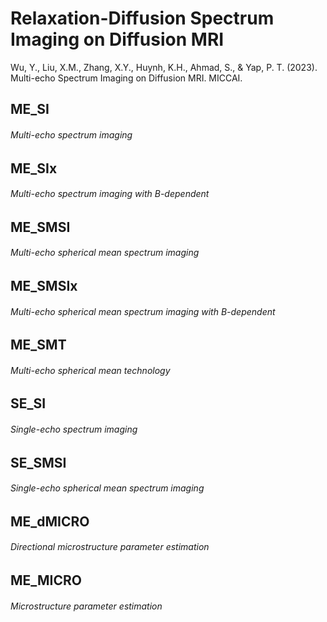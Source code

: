 # Relaxation-Diffusion Spectrum Imaging on Diffusion MRI

Wu, Y., Liu, X.M., Zhang, X.Y., Huynh, K.H., Ahmad, S., & Yap, P. T. (2023). Multi-echo Spectrum Imaging on Diffusion MRI. MICCAI.


## ME_SI

###### Multi-echo spectrum imaging

## ME_SIx

###### Multi-echo spectrum imaging with B-dependent

## ME_SMSI

###### Multi-echo spherical mean spectrum imaging

## ME_SMSIx

###### Multi-echo spherical mean spectrum imaging with B-dependent

## ME_SMT

###### Multi-echo spherical mean technology

## SE_SI

###### Single-echo spectrum imaging

## SE_SMSI

###### Single-echo spherical mean spectrum imaging

## ME_dMICRO

###### Directional microstructure parameter estimation

## ME_MICRO

###### Microstructure parameter estimation
